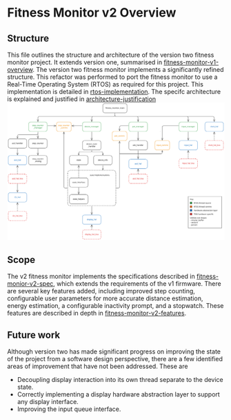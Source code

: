 # Fitness Monitor v2 Overview
## Structure
This file outlines the structure and architecture of the version two fitness monitor project. It extends version one, summarised in [fitness-monitor-v1-overview](fitness-monitor-v1-overview.md). The version two fitness monitor implements a significantly refined structure. This refactor was performed to port the fitness monitor to use a Real-Time Operating System (RTOS) as required for this project. This implementation is detailed in [rtos-implementation](./RTOS-implementation.md). The specifc architecture is explained and justified in [architecture-justification](./architecture-justification.md)
![Key details of fitness monitor v2 source structure](./images/version2-structure.svg)

## Scope
The v2 fitness monitor implements the specifications described in [fitness-monior-v2-spec](./fitness-monitor-v2-spec.md), which extends the requirements of the v1 firmware. There are several key features added, including improved step counting, configurable user parameters for more accurate distance estimation, energy estimation, a configurable inactivity prompt, and a stopwatch. These features are described in depth in [fitness-monitor-v2-features](./fitness-monitor-v2-features.md).

## Future work
Although version two has made significant progress on improving the state of the project from a software design perspective, there are a few identified areas of improvement that have not been addressed. These are

- Decoupling display interaction into its own thread separate to the device state.
- Correctly implementing a display hardware abstraction layer to support any display interface.
- Improving the input queue interface.
